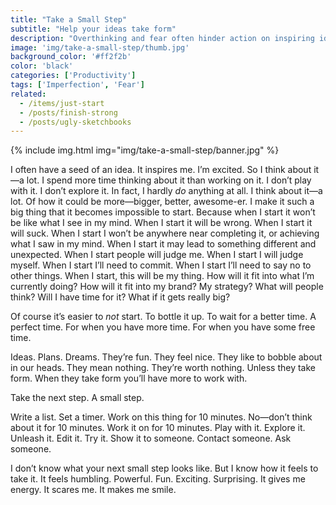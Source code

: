 ```yaml
---
title: "Take a Small Step"
subtitle: "Help your ideas take form"
description: "Overthinking and fear often hinder action on inspiring ideas. Taking a small step builds momentum, and gets us out of our heads."
image: 'img/take-a-small-step/thumb.jpg'
background_color: '#ff2f2b'
color: 'black'
categories: ['Productivity']
tags: ['Imperfection', 'Fear']
related:
  - /items/just-start
  - /posts/finish-strong
  - /posts/ugly-sketchbooks
---
```


{% include img.html img="img/take-a-small-step/banner.jpg" %}

I often have a seed of an idea. It inspires me. I’m excited. So I think about it—a lot. I spend more time thinking about it than working on it. I don’t play with it. I don’t explore it. In fact, I hardly *do* anything at all. I think about it—a lot. Of how it could be more—bigger, better, awesome-er. I make it such a big thing that it becomes impossible to start. Because when I start it won’t be like what I see in my mind. When I start it will be wrong. When I start it will suck. When I start I won’t be anywhere near completing it, or achieving what I saw in my mind. When I start it may lead to something different and unexpected. When I start people will judge me. When I start I will judge myself. When I start I’ll need to commit. When I start I’ll need to say no to other things. When I start, this will be my thing. How will it fit into what I’m currently doing? How will it fit into my brand? My strategy? What will people think? Will I have time for it? What if it gets really big?

Of course it’s easier to *not* start. To bottle it up. To wait for a better time. A perfect time. For when you have more time. For when you have some free time.

Ideas. Plans. Dreams. They’re fun. They feel nice. They like to bobble about in our heads. They mean nothing. They’re worth nothing. Unless they take form. When they take form you’ll have more to work with.

Take the next step. A small step.

Write a list. Set a timer. Work on this thing for 10 minutes. No—don’t think about it for 10 minutes. Work it on for 10 minutes. Play with it. Explore it. Unleash it. Edit it. Try it. Show it to someone. Contact someone. Ask someone.

I don’t know what your next small step looks like. But I know how it feels to take it. It feels humbling. Powerful. Fun. Exciting. Surprising. It gives me energy. It scares me. It makes me smile.